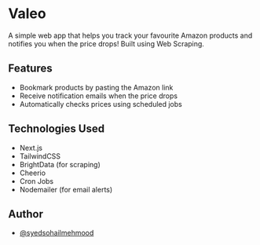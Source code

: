 # Valeo

A simple web app that helps you track your favourite Amazon products and notifies you when the price drops! Built using Web Scraping.

## Features
- Bookmark products by pasting the Amazon link
- Receive notification emails when the price drops
- Automatically checks prices using scheduled jobs

## Technologies Used
- Next.js
- TailwindCSS
- BrightData (for scraping)
- Cheerio
- Cron Jobs
- Nodemailer (for email alerts)

## Author
- [@syedsohailmehmood](https://github.com/Sohail52)
